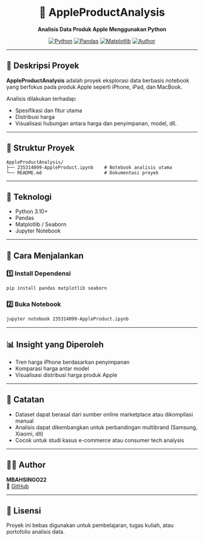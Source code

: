 <h1 align="center">🍎 AppleProductAnalysis</h1>
<p align="center">
  <b>Analisis Data Produk Apple Menggunakan Python</b><br>
</p>

<div align="center">

[![Python](https://img.shields.io/badge/Python-3.10+-blue?logo=python)](https://www.python.org/)
[![Pandas](https://img.shields.io/badge/Pandas-Data%20Analysis-yellow?logo=pandas)](https://pandas.pydata.org/)
[![Matplotlib](https://img.shields.io/badge/Matplotlib-Visualization-success?logo=matplotlib)](https://matplotlib.org/)
[![Author](https://img.shields.io/badge/Author-MBAHSINGO22-blue)](https://github.com/MBAHSINGO22)

</div>

---

## 📖 Deskripsi Proyek

**AppleProductAnalysis** adalah proyek eksplorasi data berbasis notebook yang berfokus pada produk Apple seperti iPhone, iPad, dan MacBook.

Analisis dilakukan terhadap:
- Spesifikasi dan fitur utama
- Distribusi harga
- Visualisasi hubungan antara harga dan penyimpanan, model, dll.

---

## 📂 Struktur Proyek

```
AppleProductAnalysis/
├── 235314099-AppleProduct.ipynb    # Notebook analisis utama
└── README.md                       # Dokumentasi proyek
```

---

## 🧰 Teknologi

- Python 3.10+
- Pandas
- Matplotlib / Seaborn
- Jupyter Notebook

---

## 🚀 Cara Menjalankan

### 1️⃣ Install Dependensi
```bash
pip install pandas matplotlib seaborn
```

### 2️⃣ Buka Notebook
```bash
jupyter notebook 235314099-AppleProduct.ipynb
```

---

## 📊 Insight yang Diperoleh

- Tren harga iPhone berdasarkan penyimpanan
- Komparasi harga antar model
- Visualisasi distribusi harga produk Apple

---

## 📌 Catatan

- Dataset dapat berasal dari sumber online marketplace atau dikompilasi manual
- Analisis dapat dikembangkan untuk perbandingan multibrand (Samsung, Xiaomi, dll)
- Cocok untuk studi kasus e-commerce atau consumer tech analysis

---

## 👨‍💻 Author

**MBAHSINGO22**  
🔗 [GitHub](https://github.com/MBAHSINGO22)

---

## 📄 Lisensi

Proyek ini bebas digunakan untuk pembelajaran, tugas kuliah, atau portofolio analisis data.
